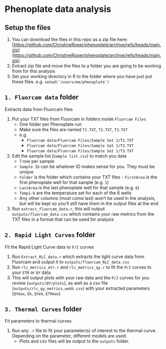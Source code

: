 # Phenoplate data analysis

## Setup the files

1. You can download the files in this repo as a zip file here: [https://github.com/ChristineRoper/phenoplate/archive/refs/heads/main.zip](https://github.com/ChristineRoper/phenoplate/archive/refs/heads/main.zip)
1. Extract zip file and move the files to a folder you are going to be working from for this analysis
1. Set your working directory in R to the folder where you have just put these files. e.g. `setwd('/users/me/phenoplate')`

## `1. Fluorcam data` folder

Extracts data from Fluorcam files

1. Put your TXT files from Fluorcam in folders inside `Fluorcam Files`
   - One folder per Phenoplate run
   - Make sure the files are named `T1.TXT`, `T2.TXT`, `T3.TXT`
   - e.g.
     - `Fluorcam data/Fluorcam Files/Sample Set 1/T1.TXT`
     - `Fluorcam data/Fluorcam Files/Sample Set 1/T2.TXT`
     - `Fluorcam data/Fluorcam Files/Sample Set 1/T3.TXT`
1. Edit the sample list (`Sample list.csv`) to match you data
   - 1 row per sample
   - `Sample ID` can be whatever ID makes sense for you. They must be unique
   - `Folder` is the folder which contains your TXT files
     - `FirstArea` is the first phenoplate well for that sample (e.g. `1`)
   - `LastArea` is the last phenoplate well for that sample (e.g. `6`)
   - `Temp1-6` are the temperature set for each of the 6 wells
   - Any other columns (must come last) won’t be used in the analysis, but will be kept so you’ll still have them in the output files at the end
1. Run `extract_fluorcam_data.r`, this will output `outputs/fluorcam_data.csv` which contains your raw metrics from the TXT files in a format that can be used for analysis

## `2. Rapid Light Curves` folder

Fit the Rapid Light Curve data to `P/I` curves

1. Run `Extract_RLC_data.r` which extracts the light curve data from Fluorcam and output it to `outputs/fluorcam_RLC_data.csv`
1. Run `rlc_metrics_etr.r` and `rlc_metrics_qy.r` to fit the `P/I` curves to your `ETR` or `QY` data
1. This will output plots with your raw data and the `P/I` curves for you review (`outputs/QY/plots`), as well as a csv file (`outputs/rlc_qy_metrics_webb.csv`) with your extracted parameters (`QYmax`, `Ek`, `QYek`, `ETRmax`)

## `3. Thermal Curves` folder

Fit parameters to thermal curves

1. Run any `.r` file to fit your parameter(s) of interest to the thermal curve. Depending on the parameter, different models are used.
   - Plots and csv files will be output to the `outputs` folder.

